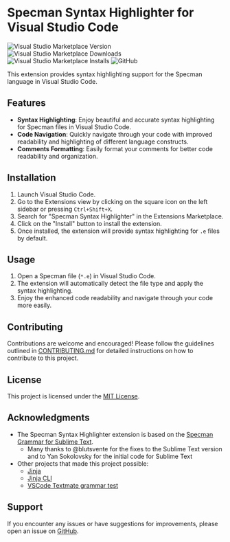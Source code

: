 # Specman Syntax Highlighter for Visual Studio Code

![Visual Studio Marketplace Version](https://img.shields.io/visual-studio-marketplace/v/tsvi.specman-vscode-grammar)
![Visual Studio Marketplace Downloads](https://img.shields.io/visual-studio-marketplace/d/tsvi.specman-vscode-grammar)
![Visual Studio Marketplace Installs](https://img.shields.io/visual-studio-marketplace/i/tsvi.specman-vscode-grammar)
![GitHub](https://img.shields.io/github/license/tsvi/specman-vscode-grammar)

This extension provides syntax highlighting support for the Specman language in Visual Studio Code.

## Features

- **Syntax Highlighting**: Enjoy beautiful and accurate syntax highlighting for Specman files in Visual Studio Code.
- **Code Navigation**: Quickly navigate through your code with improved readability and highlighting of different language constructs.
- **Comments Formatting**: Easily format your comments for better code readability and organization.

## Installation

1. Launch Visual Studio Code.
2. Go to the Extensions view by clicking on the square icon on the left sidebar or pressing `Ctrl+Shift+X`.
3. Search for "Specman Syntax Highlighter" in the Extensions Marketplace.
4. Click on the "Install" button to install the extension.
5. Once installed, the extension will provide syntax highlighting for `.e` files by default.

## Usage

1. Open a Specman file (`*.e`) in Visual Studio Code.
2. The extension will automatically detect the file type and apply the syntax highlighting.
3. Enjoy the enhanced code readability and navigate through your code more easily.

## Contributing

Contributions are welcome and encouraged! Please follow the guidelines outlined in [CONTRIBUTING.md](CONTRIBUTING.md) for detailed instructions on how to contribute to this project.

## License

This project is licensed under the [MIT License](LICENSE).

## Acknowledgments

- The Specman Syntax Highlighter extension is based on the [Specman Grammar for Sublime Text](https://github.com/tsvi/specman-sublime-grammar).
    - Many thanks to @blutsvente for the fixes to the Sublime Text version and to Yan Sokolovsky for the initial code for Sublime Text
- Other projects that made this project possible:
    - [Jinja](https://jinja.palletsprojects.com/en/3.1.x/)
    - [Jinja CLI](https://github.com/cykerway/jinja-cli)
    - [VSCode Textmate grammar test](https://www.npmjs.com/package/vscode-tmgrammar-test)

## Support

If you encounter any issues or have suggestions for improvements, please open an issue on [GitHub](https://github.com/tsvi/specman-vscode-grammar/issues).
